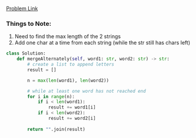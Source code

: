 [Problem Link](https://leetcode.com/problems/merge-strings-alternately/description/?envType=study-plan-v2&envId=leetcode-75)

### Things to Note:
1. Need to find the max length of the 2 strings
2. Add one char at a time from each string (while the str still has chars left)

```py
class Solution:
    def mergeAlternately(self, word1: str, word2: str) -> str:
        # create a list to append letters
        result = []

        n = max(len(word1), len(word2))

        # while at least one word has not reached end
        for i in range(n):
            if i < len(word1):
                result += word1[i]
            if i < len(word2):
                result += word2[i]
                
        return "".join(result)

```
